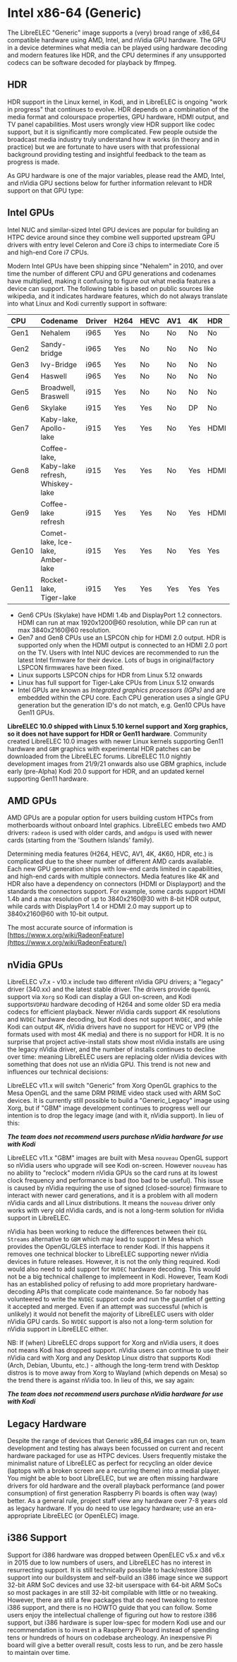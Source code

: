 # Intel x86-64 \(Generic\)

The LibreELEC "Generic" image supports a \(very\) broad range of x86\_64 compatible hardware using AMD, Intel, and nVidia GPU hardware. The GPU in a device determines what media can be played using hardware decoding and modern features like HDR, and the CPU determines if any unsupported codecs can be software decoded for playback by ffmpeg.

## HDR

HDR support in the Linux kernel, in Kodi, and in LibreELEC is ongoing "work in progress" that continues to evolve. HDR depends on a combination of the media format and colourspace properties, GPU hardware, HDMI output, and TV panel capabilities. Most users wrongly view HDR support like codec support, but it is significantly more complicated. Few people outside the broadcast media industry truly understand how it works \(in theory and in practice\) but we are fortunate to have users with that professional background providing testing and insightful feedback to the team as progress is made.

As GPU hardware is one of the major variables, please read the AMD, Intel, and nVidia GPU sections below for further information relevant to HDR support on that GPU type:

## Intel GPUs

Intel NUC and similar-sized Intel GPU devices are popular for building an HTPC device around since they combine well supported upstream GPU drivers with entry level Celeron and Core i3 chips to intermediate Core i5 and high-end Core i7 CPUs.

Modern Intel GPUs have been shipping since "Nehalem" in 2010, and over time the number of different CPU and GPU generations and codenames have multiplied, making it confusing to figure out what media features a device can support. The following table is based on public sources like wikipedia, and it indicates hardware features, which do not always translate into what Linux and Kodi currently support in software:

| CPU | Codename | Driver | H264 | HEVC | AV1 | 4K | HDR |
| :--- | :--- | :--- | :--- | :--- | :--- | :--- | :--- |
| Gen1 | Nehalem | i965 | Yes | No | No | No | No |
| Gen2 | Sandy-bridge | i965 | Yes | No | No | No | No |
| Gen3 | Ivy-Bridge | i965 | Yes | No | No | No | No |
| Gen4 | Haswell | i965 | Yes | No | No | No | No |
| Gen5 | Broadwell, Braswell | i915 | Yes | No | No | No | No |
| Gen6 | Skylake | i915 | Yes | Yes | No | DP | No |
| Gen7 | Kaby-lake, Apollo-lake  | i915 | Yes | Yes | No | Yes | HDMI |
| Gen8 | Coffee-lake, Kaby-lake refresh, Whiskey-lake | i915 | Yes | Yes | No | Yes | HDMI |
| Gen9 | Coffee-lake refresh | i915 | Yes | Yes | No | Yes | HDMI |
| Gen10 | Comet-lake, Ice-lake, Amber-lake | i915 | Yes | Yes | No | Yes | Yes |
| Gen11 | Rocket-lake, Tiger-lake | i915 | Yes | Yes | Yes | Yes | Yes |

* Gen6 CPUs \(Skylake\) have HDMI 1.4b and DisplayPort 1.2 connectors. HDMI can run at max 1920x1200@60 resolution, while DP can run at max 3840x2160@60 resolution.
* Gen7 and Gen8 CPUs use an LSPCON chip for HDMI 2.0 output. HDR is supported only when the HDMI output is connected to an HDMI 2.0 port on the TV. Users with Intel NUC devices are recommended to run the latest Intel firmware for their device. Lots of bugs in original/factory LSPCON firmwares have been fixed.
* Linux supports LSPCON chips for HDR from Linux 5.12 onwards
* Linux has full support for Tiger-Lake CPUs from Linux 5.12 onwards
* Intel GPUs are known as _Integrated graphics processors \(IGPs\)_ and are embedded within the CPU core. Each CPU generation uses a single GPU generation but the generation ID's do not match, e.g. Gen10 CPUs have Gen11 GPUs.

**LibreELEC 10.0 shipped with Linux 5.10 kernel support and Xorg graphics, so it does not have support for HDR or Gen11 hardware**. Community created LibreELEC 10.0 images with newer Linux kernels supporting Gen11 hardware and `GBM` graphics with experimental HDR patches can be downloaded from the LibreELEC forums. LibreELEC 11.0 nightly development images from 21/9/21 onwards also use GBM graphics, include early \(pre-Alpha\) Kodi 20.0 support for HDR, and an updated kernel supporting Gen11 hardware.

## AMD GPUs

AMD GPUs are a popular option for users building custom HTPCs from motherboards without onboard Intel graphics. LibreELEC embeds two AMD drivers: `radeon` is used with older cards, and `amdgpu`  is used with newer cards \(starting from the 'Southern Islands' family\).

Determining media features \(H264, HEVC, AV1, 4K, 4K60, HDR, etc.\) is complicated due to the sheer number of different AMD cards available. Each new GPU generation ships with low-end cards limited in capabilities, and high-end cards with multiple connectors. Media features like 4K and HDR also have a dependency on connectors \(HDMI or Displayport\) and the standards the connectors support. For example, some cards support HDMI 1.4b and a max resolution of up to 3840x2160@30 with 8-bit HDR output, while cards with DisplayPort 1.4 or HDMI 2.0 may support up to 3840x2160@60 with 10-bit output. 

The most accurate source of information is [https://www.x.org/wiki/RadeonFeature](https://www.x.org/wiki/RadeonFeature/)

## nVidia GPUs

LibreELEC v7.x - v10.x include two different nVidia GPU drivers; a "legacy" driver \(340.xx\) and the latest stable driver. The drivers provide `OpenGL` support via `Xorg` so Kodi can display a GUI on-screen, and Kodi supports`VDPAU` hardware decoding of H264 and some older SD era media codecs for efficient playback. Newer nVidia cards support 4K resolutions and `NVDEC` hardware decoding, but Kodi does not support `NVDEC`, and while Kodi can output 4K, nVidia drivers have no support for HEVC or VP9 \(the formats used with most 4K media\) and there is no support for HDR. It is no surprise that project active-install stats show most nVidia installs are using the legacy nVidia driver, and the number of installs continues to decline over time: meaning LibreELEC users are replacing older nVidia devices with something that does not use an nVidia GPU. This trend is not new and influences our technical decisions:

LibreELEC v11.x will switch "Generic" from Xorg OpenGL graphics to the Mesa OpenGL and the same DRM PRIME video stack used with ARM SoC devices. It is currently still possible to build a "Generic\_Legacy" image using Xorg, but if "GBM" image development continues to progress well our intention is to drop the legacy image \(and with it, nVidia support\). In lieu of this:

_**The team does not recommend users purchase nVidia hardware for use with Kodi**_

LibreELEC v11.x "GBM" images are built with Mesa `nouveau` OpenGL support so nVidia users who upgrade will see Kodi on-screen. However `nouveau` has no ability to "reclock" modern nVidia GPUs so the card runs at its lowest clock frequency and performance is bad \(too bad to be useful\). This issue is caused by nVidia requiring the use of signed \(closed-source\) firmware to interact with newer card generations, and it is a problem with all modern nVidia cards and all Linux distributions. It means the `nouveau` driver only works with very old nVidia cards, and is not a long-term solution for nVidia support in LibreELEC.

nVidia has been working to reduce the differences between their `EGL Streams` alternative to `GBM` which may lead to support in Mesa which provides the OpenGL/GLES interface to render Kodi. If this happens it removes one technical blocker to LibreELEC supporting newer nVidia devices in future releases. However, it is not the only thing required. Kodi would also need to add support for `NVDEC` hardware decoding. This would not be a big technical challenge to implemeent in Kodi. However, Team Kodi has an established policy of refusing to add more proprietary hardware-decoding APIs that complicate code maintenance. So far nobody has volunteered to write the `NVDEC` support code and run the gauntlet of getting it accepted and merged. Even if an attempt was successful \(which is unlikely\) it would not benefit the majority of LibreELEC users with older nVidia GPU cards. So `NVDEC` support is also not a long-term solution for nVidia support in LibreELEC either.

NB: If \(when\) LibreELEC drops support for Xorg and nVidia users, it does not means Kodi has dropped support. nVidia users can continue to use their nVidia card with Xorg and any Desktop Linux distro that supports Kodi \(Arch, Debian, Ubuntu, etc.\) - although the long-term trend with Desktop distros is to move away from Xorg to Wayland \(which depends on Mesa\) so the trend there is against nVidia too. In lieu of this, we say again:

_**The team does not recommend users purchase nVidia hardware for use with Kodi**_

## Legacy Hardware

Despite the range of devices that Generic x86\_64 images can run on, team development and testing has always been focussed on current and recent hardware packaged for use as HTPC devices. Users frequently mistake the minimalist nature of LibreELEC as perfect for recycling an older device \(laptops with a broken screen are a recurring theme\) into a medial player. You might be able to boot LibreELEC, but we are often missing hardware drivers for old hardware and the overall playback performance \(and power consumption\) of first generation Raspberry Pi boards is often way \(way\) better. As a general rule, project staff view any hardware over 7-8 years old as legacy hardware. If you do need to use legacy hardware; use an era-appropriate LibreELEC \(or OpenELEC\) image.

## i386 Support

Support for i386 hardware was dropped between OpenELEC v5.x and v6.x in 2015 due to low numbers of users, and LibreELEC has no interest in resurrecting support. It is still technically possible to hack/restore i386 support into our buildsystem and self-build an i386 image since we support 32-bit ARM SoC devices and use 32-bit userspace with 64-bit ARM SoCs so most packages in are still 32-bit compilable with little or no tweaking. However, there are still a few packages that do need tweaking to restore i386 support, and there is no HOWTO guide that you can follow. Some users enjoy the intellectual challenge of figuring out how to restore i386 support, but i386 hardware is super low-spec for modern Kodi use and our recommendation is to invest in a Raspberry Pi board instead of spending tens or hundreds of hours on codebase archeology. An inexpensive Pi board will give a better overall result, costs less to run, and be zero hassle to maintain over time.

